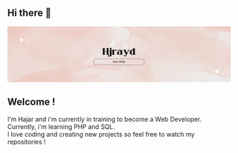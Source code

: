 ## Hi there 👋
![alt text](banniere.png)
<!--
**hjrayd/hjrayd** is a ✨ _special_ ✨ repository because its `README.md` (this file) appears on your GitHub profile.-->

## Welcome ! 
I'm Hajar and i'm currently in training to become a Web Developer. <br>
Currently, i'm learning PHP and SQL. <br>
I love coding and creating new projects so feel free to watch my repositories ! <br>

